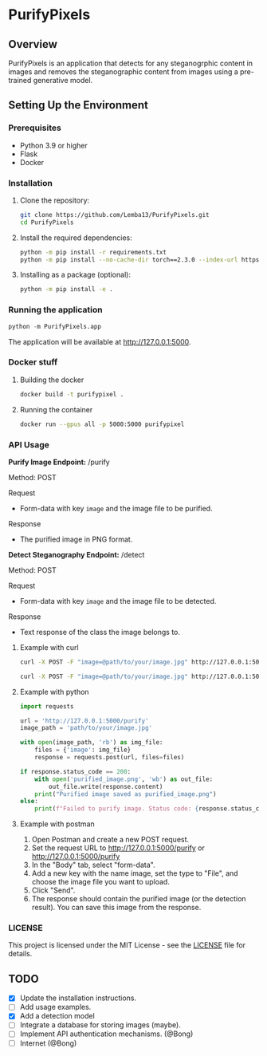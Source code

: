 # PurifyPixels

## Overview
PurifyPixels is an application that detects for any steganogrphic content in images and removes the steganographic content from images using a pre-trained generative model.

## Setting Up the Environment

### Prerequisites
- Python 3.9 or higher
- Flask
- Docker 

### Installation
1. Clone the repository:
   ```bash
   git clone https://github.com/Lemba13/PurifyPixels.git
   cd PurifyPixels
   ```
2. Install the required dependencies:
    ```bash
    python -m pip install -r requirements.txt
    python -m pip install --no-cache-dir torch==2.3.0 --index-url https://download.pytorch.org/whl/cu121
    ```
3. Installing as a package (optional):
    ```bash
    python -m pip install -e .
    ```

### Running the application
```python
python -m PurifyPixels.app
```

The application will be available at http://127.0.0.1:5000.

### Docker stuff
1. Building the docker
    ```bash
    docker build -t purifypixel .
    ```
2. Running the container
    ```bash
    docker run --gpus all -p 5000:5000 purifypixel
    ```

### API Usage
**Purify Image
Endpoint:** /purify

Method: POST

Request
* Form-data with key `image` and the image file to be purified.

Response
* The purified image in PNG format.


**Detect Steganography
Endpoint:** /detect

Method: POST

Request
* Form-data with key `image` and the image file to be detected.

Response
* Text response of the class the image belongs to.


1. Example with curl
    ```bash
    curl -X POST -F "image=@path/to/your/image.jpg" http://127.0.0.1:5000/purify --output purified_image.png
    ```

    ```bash
    curl -X POST -F "image=@path/to/your/image.jpg" http://127.0.0.1:5000/detect
    ```

2. Example with python
    ```python
    import requests

    url = 'http://127.0.0.1:5000/purify'
    image_path = 'path/to/your/image.jpg'

    with open(image_path, 'rb') as img_file:
        files = {'image': img_file}
        response = requests.post(url, files=files)

    if response.status_code == 200:
        with open('purified_image.png', 'wb') as out_file:
            out_file.write(response.content)
        print("Purified image saved as purified_image.png")
    else:
        print(f"Failed to purify image. Status code: {response.status_code}")

    ```

3. Example with postman
    1. Open Postman and create a new POST request.
    2. Set the request URL to http://127.0.0.1:5000/purify or http://127.0.0.1:5000/purify
    3. In the "Body" tab, select "form-data".
    4. Add a new key with the name image, set the type to "File", and choose the image file you want to upload.
    5. Click "Send".
    6. The response should contain the purified image (or the detection result). You can save this image from the response.

### LICENSE
This project is licensed under the MIT License - see the [LICENSE](LICENSE) file for details.

## TODO
- [x] Update the installation instructions.
- [ ] Add usage examples.
- [x] Add a detection model
- [ ] Integrate a database for storing images (maybe).
- [ ] Implement API authentication mechanisms. (@Bong)
- [ ] Internet (@Bong)
